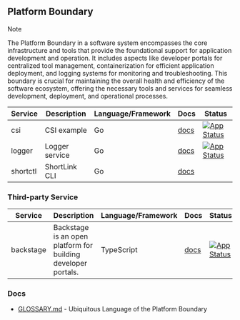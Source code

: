 ## Platform Boundary

> [!NOTE]
> The Platform Boundary in a software system encompasses the core infrastructure and tools that provide 
> the foundational support for application development and operation. It includes aspects like developer portals 
> for centralized tool management, containerization for efficient application deployment, and logging systems 
> for monitoring and troubleshooting. This boundary is crucial for maintaining the overall health and efficiency of 
> the software ecosystem, offering the necessary tools and services for seamless development, deployment, 
> and operational processes.

| Service   | Description                                                   | Language/Framework | Docs                                         | Status                                                                                                                                                |
|-----------|---------------------------------------------------------------|--------------------|----------------------------------------------|-------------------------------------------------------------------------------------------------------------------------------------------------------|
| csi       | CSI example                                                   | Go                 | [docs](./internal/boundaries/platform/csi/README.md)    | [![App Status](https://argo.shortlink.best/api/badge?name=shortlink-csi&revision=true)](https://argo.shortlink.best/applications/shortlink-csi)       |                                                                     
| logger    | Logger service                                                | Go                 | [docs](./internal/boundaries/platform/logger/README.md) | [![App Status](https://argo.shortlink.best/api/badge?name=shortlink-logger&revision=true)](https://argo.shortlink.best/applications/shortlink-logger) |                                                                  
| shortctl  | ShortLink CLI                                                 | Go                 | [docs](./internal/boundaries/platform/cli/README.md)    |                                                                                                                                                       |                                                                   

### Third-party Service

| Service   | Description                                                   | Language/Framework | Docs                                         | Status                                                                                                                                                |
|-----------|---------------------------------------------------------------|--------------------|----------------------------------------------|-------------------------------------------------------------------------------------------------------------------------------------------------------|
| backstage | Backstage is an open platform for building developer portals. | TypeScript         | [docs](https://backstage.io/docs/)           | [![App Status](https://argo.shortlink.best/api/badge?name=backstage&revision=true)](https://argo.shortlink.best/applications/backstage)               |    

### Docs

- [GLOSSARY.md](./GLOSSARY.md) - Ubiquitous Language of the Platform Boundary
